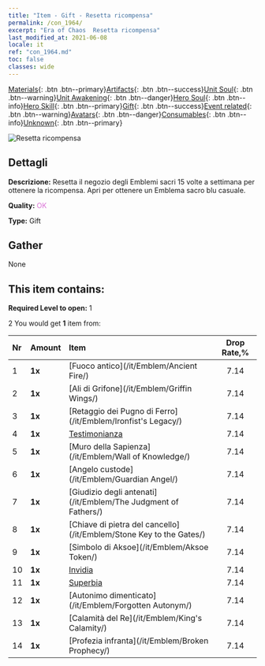 ```yaml
---
title: "Item - Gift - Resetta ricompensa"
permalink: /con_1964/
excerpt: "Era of Chaos  Resetta ricompensa"
last_modified_at: 2021-06-08
locale: it
ref: "con_1964.md"
toc: false
classes: wide
---
```

 [Materials](/ItemsIT/){: .btn .btn--primary}[Artifacts](/ItemsIT/Artifacts/){: .btn .btn--success}[Unit Soul](/ItemsIT/UnitSoul/){: .btn .btn--warning}[Unit Awakening](/ItemsIT/UnitAwakening/){: .btn .btn--danger}[Hero Soul](/ItemsIT/HeroSoul/){: .btn .btn--info}[Hero Skill](/ItemsIT/HeroSkill/){: .btn .btn--primary}[Gift](/ItemsIT/Gift/){: .btn .btn--success}[Event related](/ItemsIT/Events/){: .btn .btn--warning}[Avatars](/ItemsIT/Avatars/){: .btn .btn--danger}[Consumables](/ItemsIT/Consumables/){: .btn .btn--info}[Unknown](/ItemsIT/Unknown/){: .btn .btn--primary}

 ![Resetta ricompensa](/images/t/shenghui_4.png)

## Dettagli
 **Descrizione:** Resetta il negozio degli Emblemi sacri 15 volte a settimana per ottenere la ricompensa. Apri per ottenere un Emblema sacro blu casuale.

 **Quality:** <span style="color: #DA70D6">OK</span>

 **Type:** Gift

## Gather

  None

## This item contains:

 **Required Level to open:** 1

 2 You would get **1** item  from:

  | Nr | Amount |     Item    | Drop Rate,% |
  |:---|:-------|:------------|:---------:|
  | 1 |  **1x** | [Fuoco antico](/it/Emblem/Ancient Fire/) | 7.14 | 
  | 2 |  **1x** | [Ali di Grifone](/it/Emblem/Griffin Wings/) | 7.14 | 
  | 3 |  **1x** | [Retaggio dei Pugno di Ferro](/it/Emblem/Ironfist's Legacy/) | 7.14 | 
  | 4 |  **1x** | [Testimonianza](/it/Emblem/Witness/) | 7.14 | 
  | 5 |  **1x** | [Muro della Sapienza](/it/Emblem/Wall of Knowledge/) | 7.14 | 
  | 6 |  **1x** | [Angelo custode](/it/Emblem/Guardian Angel/) | 7.14 | 
  | 7 |  **1x** | [Giudizio degli antenati](/it/Emblem/The Judgment of Fathers/) | 7.14 | 
  | 8 |  **1x** | [Chiave di pietra del cancello](/it/Emblem/Stone Key to the Gates/) | 7.14 | 
  | 9 |  **1x** | [Simbolo di Aksoe](/it/Emblem/Aksoe Token/) | 7.14 | 
  | 10 |  **1x** | [Invidia](/it/Emblem/Jealousy/) | 7.14 | 
  | 11 |  **1x** | [Superbia](/it/Emblem/Arrogance/) | 7.14 | 
  | 12 |  **1x** | [Autonimo dimenticato](/it/Emblem/Forgotten Autonym/) | 7.14 | 
  | 13 |  **1x** | [Calamità del Re](/it/Emblem/King's Calamity/) | 7.14 | 
  | 14 |  **1x** | [Profezia infranta](/it/Emblem/Broken Prophecy/) | 7.14 | 
